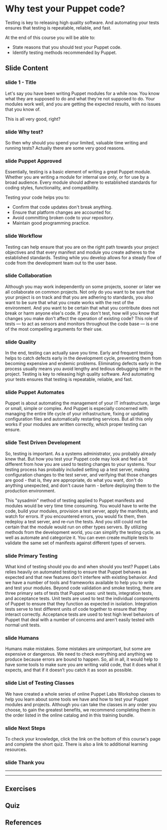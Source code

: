 # Why test your Puppet code?

Testing is key to releasing high quality software. And automating your tests ensures that testing is repeatable, reliable, and fast.  

At the end of this course you will be able to:

* State reasons that you should test your Puppet code.
* Identify testing methods recommended by Puppet.

## Slide Content

### slide 1 - Title

Let's say you have been writing Puppet modules for a while now. You know what they are supposed to do and what they're not supposed to do. Your modules work well, and you are getting the expected results, with no issues that you know of.  

This is all very good, right?
### slide  Why test?

So then why should you spend your limited, valuable time writing and running tests? Actually there are some very good reasons.

### slide Puppet Approved

Essentially, testing is a basic element of writing a great Puppet module. Whether you are writing a module for internal use only, or for use by a broad audience. Every module should adhere to established standards for coding styles, functionality, and compatibility. 

Testing your code helps you to:

* Confirm that code updates don't break anything.
* Ensure that platform changes are accounted for.
* Avoid committing broken code to your repository.
* Maintain good programming practice.


### slide Workflow

Testing can help ensure that you are on the right path towards your project objectives and that every manifest and module you create adheres to the established standards. Testing while you develop allows for a steady flow of code from the development team out to the user base.


### slide Collaboration

Although you may work independently on some projects, sooner or later we all collaborate on common projects. Not only do you want to be sure that your project is on track and that you are adhering to standards, you also want to be sure that what you create works with the rest of the environment. And you want to be certain that what you contribute does not break or harm anyone else's code. If you don't test, how will you know that changes you make don't affect the operation of existing code? This role of tests — to act as sensors and monitors throughout the code base — is one of the most compelling arguments for their use.

### slide Quality

In the end, testing can actually save you time.  Early and frequent testing helps to catch defects early in the development cycle, preventing them from becoming expensive and endemic problems. Eliminating defects early in the process usually means you avoid lengthy and tedious debugging later in the project. Testing is key to releasing high quality software. And automating your tests ensures that testing is repeatable, reliable, and fast.   

### slide Puppet Automates

Puppet is about automating the management of your IT infrastructure, large or small, simple or complex. And Puppet is especially concerned with managing the entire life cycle of your infrastructure, fixing or updating configuration files and automatically restarting services. But all this only works if your modules are written correctly, which proper testing can ensure. 

### slide Test Driven Development

So, testing is important. As a systems administrator, you probably already knew that. But how you test your Puppet code may look and feel a bit different from how you are used to testing changes to your systems. Your testing process has probably included setting up a test server, making configuration changes to the test server, and verifying that those changes are good - that is, they are appropriate, do what you want, don't do anything unexpected, and don't cause harm - before deploying them to the production environment. 

This "sysadmin" method of testing applied to Puppet manifests and modules would be very time time consuming. You would have to write the code, build your modules, provision a test server, apply the manifests, and watch for errors. If you encountered errors, you would fix them, then redeploy a test server, and re-run the tests. And you still could not be certain that the module would run on other types servers. By utilizing methods from the development world, you can simplify the testing cycle, as well as automate and categorize it. You can even create multiple tests to validate the same set of manifests against different types of servers.

### slide Primary Testing

What kind of testing should you do and when should you test? Puppet Labs relies heavily on automated testing to ensure that Puppet behaves as expected and that new features don't interfere with existing behavior. And we have a number of tools and frameworks available to help you to write and test your modules. Beyond code validation and smoke testing, there are three primary sets of tests that Puppet uses: unit tests, integration tests, and acceptance tests. Unit tests are used to test the individual components of Puppet to ensure that they function as expected in isolation. Integration tests serve to test different units of code together to ensure that they interact correctly. Acceptance tests are used to test high level behaviors of Puppet that deal with a number of concerns and aren't easily tested with normal unit tests.


### slide Humans

Humans make mistakes. Some mistakes are unimportant, but some are expensive or dangerous. We need to check everything and anything we produce because errors are bound to happen. So, all in all, it would help to have some tools to make sure you are writing valid code, that it does what it expects, and that if it doesn’t you catch it as soon as possible. 

### slide List of Testing Classes

We have created a whole series of online Puppet Labs Workshop classes to help you learn about some tools we have and how to test your Puppet modules and projects.
Although you can take the classes in any order you choose, to gain the greatest benefits, we recommend completing them in the order listed in the online catalog and in this training bundle.

### slide Next Steps

To check your knowledge, click the link on the bottom of this course's page and complete the short quiz. There is also a link to additional learning resources.


### slide Thank you

------
------

## Exercises

## Quiz

## References